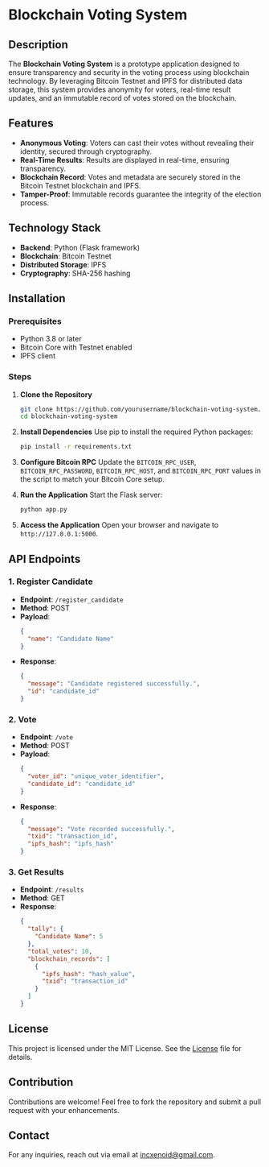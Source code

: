 # Blockchain Voting System

## Description
The **Blockchain Voting System** is a prototype application designed to ensure transparency and security in the voting process using blockchain technology. By leveraging Bitcoin Testnet and IPFS for distributed data storage, this system provides anonymity for voters, real-time result updates, and an immutable record of votes stored on the blockchain.

## Features
- **Anonymous Voting**: Voters can cast their votes without revealing their identity, secured through cryptography.
- **Real-Time Results**: Results are displayed in real-time, ensuring transparency.
- **Blockchain Record**: Votes and metadata are securely stored in the Bitcoin Testnet blockchain and IPFS.
- **Tamper-Proof**: Immutable records guarantee the integrity of the election process.

## Technology Stack
- **Backend**: Python (Flask framework)
- **Blockchain**: Bitcoin Testnet
- **Distributed Storage**: IPFS
- **Cryptography**: SHA-256 hashing

## Installation
### Prerequisites
- Python 3.8 or later
- Bitcoin Core with Testnet enabled
- IPFS client

### Steps
1. **Clone the Repository**
   ```bash
   git clone https://github.com/yourusername/blockchain-voting-system.git
   cd blockchain-voting-system
   ```

2. **Install Dependencies**
   Use pip to install the required Python packages:
   ```bash
   pip install -r requirements.txt
   ```

3. **Configure Bitcoin RPC**
   Update the `BITCOIN_RPC_USER`, `BITCOIN_RPC_PASSWORD`, `BITCOIN_RPC_HOST`, and `BITCOIN_RPC_PORT` values in the script to match your Bitcoin Core setup.

4. **Run the Application**
   Start the Flask server:
   ```bash
   python app.py
   ```

5. **Access the Application**
   Open your browser and navigate to `http://127.0.0.1:5000`.

## API Endpoints
### 1. **Register Candidate**
   - **Endpoint**: `/register_candidate`
   - **Method**: POST
   - **Payload**:
     ```json
     {
       "name": "Candidate Name"
     }
     ```
   - **Response**:
     ```json
     {
       "message": "Candidate registered successfully.",
       "id": "candidate_id"
     }
     ```

### 2. **Vote**
   - **Endpoint**: `/vote`
   - **Method**: POST
   - **Payload**:
     ```json
     {
       "voter_id": "unique_voter_identifier",
       "candidate_id": "candidate_id"
     }
     ```
   - **Response**:
     ```json
     {
       "message": "Vote recorded successfully.",
       "txid": "transaction_id",
       "ipfs_hash": "ipfs_hash"
     }
     ```

### 3. **Get Results**
   - **Endpoint**: `/results`
   - **Method**: GET
   - **Response**:
     ```json
     {
       "tally": {
         "Candidate Name": 5
       },
       "total_votes": 10,
       "blockchain_records": [
         {
           "ipfs_hash": "hash_value",
           "txid": "transaction_id"
         }
       ]
     }
     ```

## License
This project is licensed under the MIT License. See the [License](../LICENSE) file for details.

## Contribution
Contributions are welcome! Feel free to fork the repository and submit a pull request with your enhancements.

## Contact
For any inquiries, reach out via email at [incxenoid@gmail.com](mailto:incxenoid@gmail.com).

